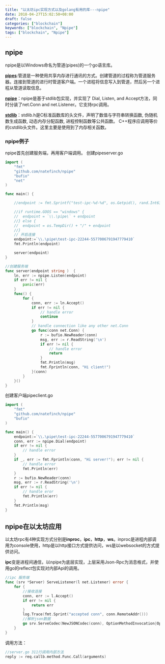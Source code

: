 ```yaml
---
title: "以太坊ipc实现方式以及golang有用的库---npipe"
date: 2018-04-27T15:02:50+08:00
draft: false
categories: ["blockchain"]
keywords: ["blockchain", "Npipe"]
tags: ["blockchain", "Npipe"]
---
```



## npipe
npipe是以Windows命名为管道(pipes)的一个go语言库。

 [**pipes**](http://msdn.microsoft.com/en-us/library/windows/desktop/aa365780):管道是一种使用共享内存进行通讯的方式。创建管道的过程称为管道服务器。连接到管道的进行时管道客户端。一个进程将信息写入到管道，然后另一个进程从管道读取信息。

**[npipe](https://github.com/natefinch/npipe)**：npipe是基于stdlib包实现，并实现了 Dial, Listen, and Accept方法，同时分装了net.Conn and net.Listener。它支持rpc调用。

**[stdlib](https://zh.wikipedia.org/wiki/Stdlib.h)**：stdlib.h是C标准函数库的头文件，声明了数值与字符串转换函数, 伪随机数生成函数, 动态内存分配函数, 进程控制函数等公共函数。 C++程序应调用等价的cstdlib头文件。这里主要是使用到了内存相关函数。

### npipe例子
npipe首先创建服务端，再用客户端调用。
创建pipeserver.go

``` go
import (
	"fmt"
	"github.com/natefinch/npipe"
	"bufio"
	"net"
)

func main() {

	//endpoint := fmt.Sprintf("test-ipc-%d-%d", os.Getpid(), rand.Int63())

	//if runtime.GOOS == "windows" {
	//	endpoint = `\\.\pipe\` + endpoint
	//} else {
	//	endpoint = os.TempDir() + "/" + endpoint
	//}
	// 开启连接
	endpoint:=`\\.\pipe\test-ipc-22244-5577006791947779410`
	fmt.Println(endpoint)

	server(endpoint)
}

//创建服务端
func server(endpoint string )  {
	ln, err := npipe.Listen(endpoint)
	if err != nil {
		panic(err)
	}
	func() {
		for {
			conn, err := ln.Accept()
			if err != nil {
				// handle error
				continue
			}
			// handle connection like any other net.Conn
			go func(conn net.Conn) {
				r := bufio.NewReader(conn)
				msg, err := r.ReadString('\n')
				if err != nil {
					// handle error
					return
				}
				fmt.Println(msg)
				fmt.Fprintln(conn, "Hi client!")
			}(conn)
		}
	}()
}
```

创建客户端pipeclient.go

``` go
import (
	"fmt"
	"github.com/natefinch/npipe"
	"bufio"
)

func main() {
	endpoint:=`\\.\pipe\test-ipc-22244-5577006791947779410`
	conn, err := npipe.Dial(endpoint)
	if err != nil {
		// handle error
	}
	if _, err := fmt.Fprintln(conn, "Hi server!"); err != nil {
		// handle error
		fmt.Println(err)
	}
	r := bufio.NewReader(conn)
	msg, err := r.ReadString('\n')
	if err != nil {
		// handle eror
		fmt.Println(err)
	}
	fmt.Println(msg)
}
```


## npipe在以太坊应用
以太坊rpc有4种实现方式分别是**inproc**，**ipc**，**http**，**ws**。inproc是进程内部调用为console使用，http是以http接口方式提供访问，ws是以websocket的方式提供访问。

**ipc**变是进程间通信，以npipe为底层实现，上层采用Json-Rpc为消息格式，并使用go的reflect包实现对内部Api的调用。

``` go
//ipc 服务端
func (srv *Server) ServeListener(l net.Listener) error {
	for {
		//接收连接
		conn, err := l.Accept()
		if err != nil {
			return err
		}
		log.Trace(fmt.Sprint("accepted conn", conn.RemoteAddr()))
		//解析json数据
		go srv.ServeCodec(NewJSONCodec(conn), OptionMethodInvocation|OptionSubscriptions)
	}
}
```
调用方法：

``` go
//server.go 311行调用内部方法
reply := req.callb.method.Func.Call(arguments)
```

